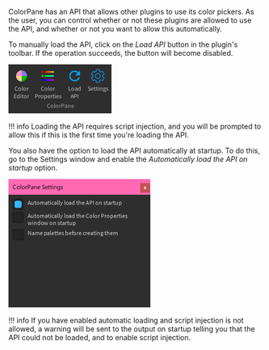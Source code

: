 ColorPane has an API that allows other plugins to use its color pickers. As the user, you can control whether or not these plugins are allowed to use the API, and whether or not you want to allow this automatically.

To manually load the API, click on the *Load API* button in the plugin's toolbar. If the operation succeeds, the button will become disabled.

![The plugin toolbar](../images/toolbar.png)

!!! info
    Loading the API requires script injection, and you will be prompted to allow this if this is the first time you're loading the API.

You also have the option to load the API automatically at startup. To do this, go to the Settings window and enable the *Automatically load the API on startup* option.

![The settings window showing the option to automatically load the API as enabled](../images/settings-autoload-api.png)

!!! info
    If you have enabled automatic loading and script injection is not allowed, a warning will be sent to the output on startup telling you that the API could not be loaded, and to enable script injection.